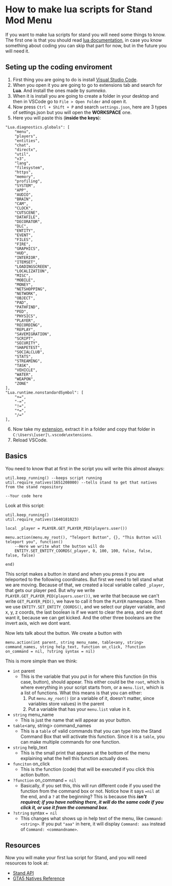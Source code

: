 # How to make lua scripts for Stand Mod Menu

If you want to make lua scripts for stand you will need some things to know. The first one is that you should read [lua documentation](https://www.lua.org/manual/5.4/), in case you know something about coding you can skip that part for now, but in the future you will need it.

## Seting up the coding enviroment
1. First thing you are going to do is install [Visual Studio Code](https://code.visualstudio.com/Download).
2. When you open it you are going to go to extensions tab and search for **Lua**. And install the ones made by *sumneko*.
3. When it is install you are going to create a folder in your desktop and then in VSCode go to `File > Open Folder` and open it.
4. Now press `Ctrl + Shift + P` and search `settings.json`, here are 3 types of settings.json but you will open the **WORKSPACE** one.
5. Here you will paste this (**inside the keys**):

```
"Lua.diagnostics.globals": [
    "menu",
    "players",
    "entities",
    "chat",
    "directx",
    "util",
    "v3",
    "lang",
    "filesystem",
    "https",
    "memory",
    "profiling",
    "SYSTEM",
    "APP",
    "AUDIO",
    "BRAIN",
    "CAM",
    "CLOCK",
    "CUTSCENE",
    "DATAFILE",
    "DECORATOR",
    "DLC",
    "ENTITY",
    "EVENT",
    "FILES",
    "FIRE",
    "GRAPHICS",
    "HUD",
    "INTERIOR",
    "ITEMSET",
    "LOADINGSCREEN",
    "LOCALIZATION",
    "MISC",
    "MOBILE",
    "MONEY",
    "NETSHOPPING",
    "NETWORK",
    "OBJECT",
    "PAD",
    "PATHFIND",
    "PED",
    "PHYSICS",
    "PLAYER",
    "RECORDING",
    "REPLAY",
    "SAVEMIGRATION",
    "SCRIPT",
    "SECURITY",
    "SHAPETEST",
    "SOCIALCLUB",
    "STATS",
    "STREAMING",
    "TASK",
    "VEHICLE",
    "WATER",
    "WEAPON",
    "ZONE"
],
"Lua.runtime.nonstandardSymbol": [
    "+=",
    "-=",
    "!=",
    "*=",
    "/="
],
```

6. Now take my [extension](https://github.com/ExoticGamerrrYT/stand-lua-snippets-vscode-extension), extract it in a folder and copy that folder in `C:\Users\[user]\.vscode\extensions`.
7. Reload VSCode.

## Basics
You need to know that at first in the script you will write this almost always:
```
util.keep_running() --keeps script running
util.require_natives(1651208000) --tells stand to get that natives from the stand repository

--Your code here
```

Look at this script:
```
util.keep_running()
util.require_natives(1640181023)

local _player = PLAYER.GET_PLAYER_PED(players.user())

menu.action(menu.my_root(), "Teleport Button", {}, "This Button will teleport you", function()
    --Here we write what the button will do
    ENTITY.SET_ENTITY_COORDS(_player, 0, 100, 100, false, false, false, false)

end)
```
This script makes a button in stand and when you press it you are teleported to the following coordinates. But first we need to tell stand what we are moving. Because of that, we created a local variable called `_player`, that gets our player ped. But why we write `PLAYER.GET_PLAYER_PED(players.user())`, we write that because we can't write `GET_PLAYER_PED()`, we have to call it from the `PLAYER` namespace. Then we use `ENTITY.SET_ENTITY_COORDS()`, and we select our player variable, and x, y, z coords, the last boolean is if we want to clear the area, and we dont want it, because we can get kicked. And the other three booleans are the invert axis, wich we dont want.

Now lets talk about the button. We create a button with
```
menu.action(int parent, string menu_name, table<any, string> command_names, string help_text, function on_click, ?function on_command = nil, ?string syntax = nil)
```

This is more simple than we think:
- `int` parent
    - This is the variable that you put in for where this function (in this case, button), should appear. This either could be the `root`, which is where everything in your script starts from, or a `menu.list`, which is a list of functions. What this means is that you can either:
        1. Put `menu.my_root()` (or a variable of it, doesn't matter, since variables store values) in the parent
        2. Put a variable that has your `menu.list` value in it.
- `string` menu_name
    - This is just the name that will appear as your button.
- `table`<any, string> command_names
    - This is a `table` of valid commands that you can type into the Stand Command Box that will activate this function. Since it is a `table`, you can make multiple commands for one function.
- `string` help_text
    - This is the small print that appears at the bottom of the menu explaining what the hell this function actually does.
- `funciton` on_click
    - This is the function (code) that will be executed if you click this action button.
- `?function` on_command `= nil`
    - Basically, if you set this, this will run different code if you used the function from the command box or not. Notice how it says `=nil` at the end, and a `?` at the beginning? This is because this ***isn't required; if you have nothing there, it will do the same code if you click it, or use it from the command box***.
- `?string` syntax `= nil`
    - This changes what shows up in help text of the menu, like `Command: <string>`. If you put `"aaa"` in here, it will display `Command: aaa` instead of `Command: <commandname>`.

## Resources

Now you will make your first lua script for Stand, and you will need resources to look at:

* [Stand API](https://stand.gg/help/lua-api-documentation)
* [GTA5 Natives Reference](https://nativedb.dotindustries.dev/natives)